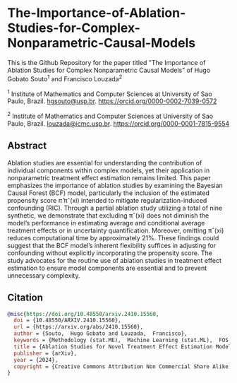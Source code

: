 # The-Importance-of-Ablation-Studies-for-Complex-Nonparametric-Causal-Models

This is the Github Repository for the paper titled "The Importance of Ablation Studies for Complex Nonparametric Causal Models" of Hugo Gobato Souto<sup>1</sup> and Francisco Louzada<sup>2</sup>

<sup>1</sup> Institute of Mathematics and Computer Sciences at University of Sao Paulo, Brazil. hgsouto@usp.br. https://orcid.org/0000-0002-7039-0572

<sup>2</sup> Institute of Mathematics and Computer Sciences at University of Sao Paulo, Brazil. louzada@icmc.usp.br. https://orcid.org/0000-0001-7815-9554

## Abstract
Ablation studies are essential for understanding the contribution of individual components within complex models, yet their application in nonparametric treatment effect estimation remains limited. This paper emphasizes the importance of ablation studies by examining the Bayesian Causal Forest (BCF) model, particularly the inclusion of the estimated propensity score $\hat{\pi}$ πˆ(xi) intended to mitigate regularization-induced confounding (RIC). Through a partial ablation study utilizing a total of nine synthetic, we demonstrate that excluding πˆ(xi) does not diminish the model’s performance in estimating average and conditional average treatment effects or in uncertainty quantification. Moreover, omitting πˆ(xi) reduces computational time by approximately 21%. These findings could suggest that the BCF model’s inherent flexibility suffices in adjusting for confounding without explicitly incorporating the propensity score. The study advocates for the routine use of ablation studies in treatment effect estimation to ensure model components are essential and to prevent unnecessary complexity.

## Citation
```bibtex
@misc{https://doi.org/10.48550/arxiv.2410.15560,
  doi = {10.48550/ARXIV.2410.15560},
  url = {https://arxiv.org/abs/2410.15560},
  author = {Souto,  Hugo Gobato and Louzada,  Francisco},
  keywords = {Methodology (stat.ME),  Machine Learning (stat.ML),  FOS: Computer and information sciences,  FOS: Computer and information sciences},
  title = {Ablation Studies for Novel Treatment Effect Estimation Models},
  publisher = {arXiv},
  year = {2024},
  copyright = {Creative Commons Attribution Non Commercial Share Alike 4.0 International}
}





